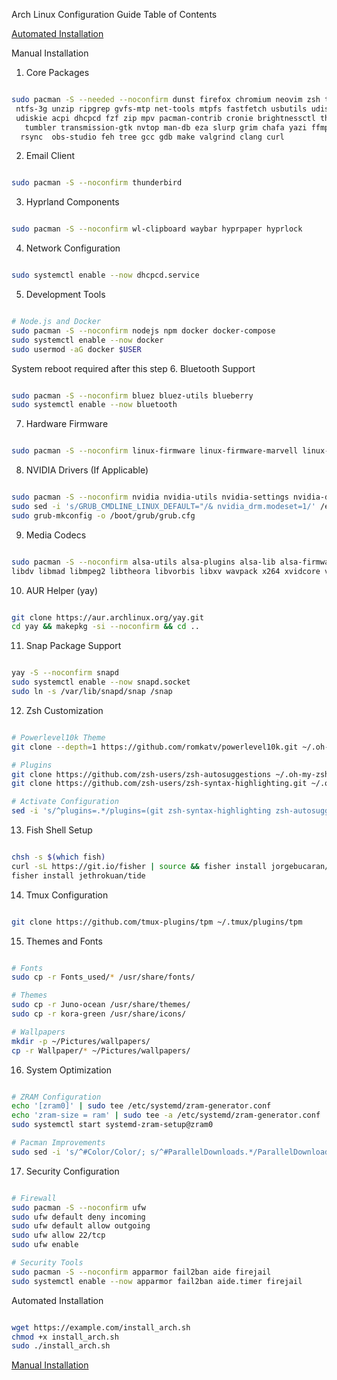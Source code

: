 Arch Linux Configuration Guide
Table of Contents




   [Automated Installation](#automated)

<a name="manual"></a>
Manual Installation
1. Core Packages
```bash

sudo pacman -S --needed --noconfirm dunst firefox chromium neovim zsh tmux \
 ntfs-3g unzip ripgrep gvfs-mtp net-tools mtpfs fastfetch usbutils udisks2 \
 udiskie acpi dhcpcd fzf zip mpv pacman-contrib cronie brightnessctl thunar \
   tumbler transmission-gtk nvtop man-db eza slurp grim chafa yazi ffmpeg p7zip \  jq  poppler fd fzf zoxide imagemagick unrar vi fish kitty papirus-icon-theme \
  rsync  obs-studio feh tree gcc gdb make valgrind clang curl
```

2. Email Client
```bash

sudo pacman -S --noconfirm thunderbird
```

3. Hyprland Components
```bash

sudo pacman -S --noconfirm wl-clipboard waybar hyprpaper hyprlock
```

4. Network Configuration
```bash

sudo systemctl enable --now dhcpcd.service
```

5. Development Tools
```bash

# Node.js and Docker
sudo pacman -S --noconfirm nodejs npm docker docker-compose
sudo systemctl enable --now docker
sudo usermod -aG docker $USER
```

System reboot required after this step
6. Bluetooth Support
```bash

sudo pacman -S --noconfirm bluez bluez-utils blueberry
sudo systemctl enable --now bluetooth
```

7. Hardware Firmware
```bash

sudo pacman -S --noconfirm linux-firmware linux-firmware-marvell linux-firmware-qlogic linux linux-headers amd-ucode
```

8. NVIDIA Drivers (If Applicable)
```bash

sudo pacman -S --noconfirm nvidia nvidia-utils nvidia-settings nvidia-dkms
sudo sed -i 's/GRUB_CMDLINE_LINUX_DEFAULT="/& nvidia_drm.modeset=1/' /etc/default/grub
sudo grub-mkconfig -o /boot/grub/grub.cfg
```

9. Media Codecs
```bash

sudo pacman -S --noconfirm alsa-utils alsa-plugins alsa-lib alsa-firmware a52dec faac faad2 flac jasper lame libdca \
libdv libmad libmpeg2 libtheora libvorbis libxv wavpack x264 xvidcore vlc pavucontrol pamixer
```

10. AUR Helper (yay)
```bash

git clone https://aur.archlinux.org/yay.git
cd yay && makepkg -si --noconfirm && cd ..
```

11. Snap Package Support
```bash

yay -S --noconfirm snapd
sudo systemctl enable --now snapd.socket
sudo ln -s /var/lib/snapd/snap /snap
```

12. Zsh Customization
```bash

# Powerlevel10k Theme
git clone --depth=1 https://github.com/romkatv/powerlevel10k.git ~/.oh-my-zsh/custom/themes/powerlevel10k

# Plugins
git clone https://github.com/zsh-users/zsh-autosuggestions ~/.oh-my-zsh/custom/plugins/zsh-autosuggestions
git clone https://github.com/zsh-users/zsh-syntax-highlighting.git ~/.oh-my-zsh/custom/plugins/zsh-syntax-highlighting

# Activate Configuration
sed -i 's/^plugins=.*/plugins=(git zsh-syntax-highlighting zsh-autosuggestions)/' ~/.zshrc
```

13. Fish Shell Setup
```bash

chsh -s $(which fish)
curl -sL https://git.io/fisher | source && fisher install jorgebucaran/fisher
fisher install jethrokuan/tide
```

14. Tmux Configuration
```bash

git clone https://github.com/tmux-plugins/tpm ~/.tmux/plugins/tpm
```

15. Themes and Fonts
```bash

# Fonts
sudo cp -r Fonts_used/* /usr/share/fonts/

# Themes
sudo cp -r Juno-ocean /usr/share/themes/
sudo cp -r kora-green /usr/share/icons/

# Wallpapers
mkdir -p ~/Pictures/wallpapers/
cp -r Wallpaper/* ~/Pictures/wallpapers/
```

16. System Optimization
```bash

# ZRAM Configuration
echo '[zram0]' | sudo tee /etc/systemd/zram-generator.conf
echo 'zram-size = ram' | sudo tee -a /etc/systemd/zram-generator.conf
sudo systemctl start systemd-zram-setup@zram0

# Pacman Improvements
sudo sed -i 's/^#Color/Color/; s/^#ParallelDownloads.*/ParallelDownloads = 5/' /etc/pacman.conf
```

17. Security Configuration
```bash

# Firewall
sudo pacman -S --noconfirm ufw
sudo ufw default deny incoming
sudo ufw default allow outgoing
sudo ufw allow 22/tcp
sudo ufw enable

# Security Tools
sudo pacman -S --noconfirm apparmor fail2ban aide firejail
sudo systemctl enable --now apparmor fail2ban aide.timer firejail
```
<a name="automated"></a>
Automated Installation 

```bash

wget https://example.com/install_arch.sh
chmod +x install_arch.sh
sudo ./install_arch.sh
```
   [Manual Installation](#manual)

